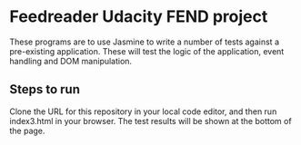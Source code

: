# Feedreader Udacity FEND project #

These programs are to use Jasmine to write a number of tests against a pre-existing application. These will test the logic of the application, event handling and DOM manipulation.

## Steps to run ##
Clone the URL for this repository in your local code editor, and then run index3.html in your browser. The test results will be shown at the bottom of the page.
